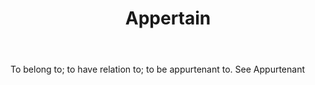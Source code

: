 ---
title: Appertain
letter: A
permalink: "/definitions/appertain.html"
body: To belong to; to have relation to; to be appurtenant to. See Appurtenant
published_at: '2018-07-07'
source: Black's Law Dictionary
layout: post
---